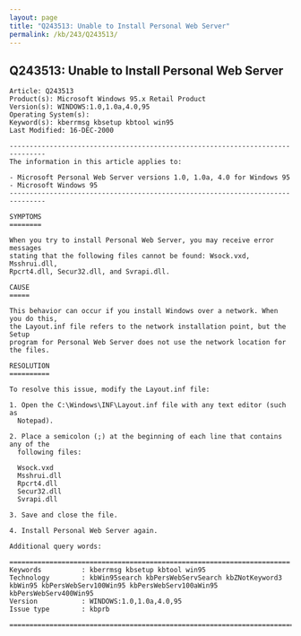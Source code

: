 ```yaml
---
layout: page
title: "Q243513: Unable to Install Personal Web Server"
permalink: /kb/243/Q243513/
---
```


## Q243513: Unable to Install Personal Web Server

	Article: Q243513
	Product(s): Microsoft Windows 95.x Retail Product
	Version(s): WINDOWS:1.0,1.0a,4.0,95
	Operating System(s): 
	Keyword(s): kberrmsg kbsetup kbtool win95
	Last Modified: 16-DEC-2000
	
	-------------------------------------------------------------------------------
	The information in this article applies to:
	
	- Microsoft Personal Web Server versions 1.0, 1.0a, 4.0 for Windows 95 
	- Microsoft Windows 95 
	-------------------------------------------------------------------------------
	
	SYMPTOMS
	========
	
	When you try to install Personal Web Server, you may receive error messages
	stating that the following files cannot be found: Wsock.vxd, Msshrui.dll,
	Rpcrt4.dll, Secur32.dll, and Svrapi.dll.
	
	CAUSE
	=====
	
	This behavior can occur if you install Windows over a network. When you do this,
	the Layout.inf file refers to the network installation point, but the Setup
	program for Personal Web Server does not use the network location for the files.
	
	RESOLUTION
	==========
	
	To resolve this issue, modify the Layout.inf file:
	
	1. Open the C:\Windows\INF\Layout.inf file with any text editor (such as
	  Notepad).
	
	2. Place a semicolon (;) at the beginning of each line that contains any of the
	  following files:
	
	  Wsock.vxd
	  Msshrui.dll
	  Rpcrt4.dll
	  Secur32.dll
	  Svrapi.dll
	
	3. Save and close the file.
	
	4. Install Personal Web Server again.
	
	Additional query words:
	
	======================================================================
	Keywords          : kberrmsg kbsetup kbtool win95 
	Technology        : kbWin95search kbPersWebServSearch kbZNotKeyword3 kbWin95 kbPersWebServ100Win95 kbPersWebServ100aWin95 kbPersWebServ400Win95
	Version           : WINDOWS:1.0,1.0a,4.0,95
	Issue type        : kbprb
	
	=============================================================================
	
